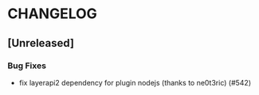 # CHANGELOG

## [Unreleased]

### Bug Fixes

- fix layerapi2 dependency for plugin nodejs (thanks to ne0t3ric) (#542)



